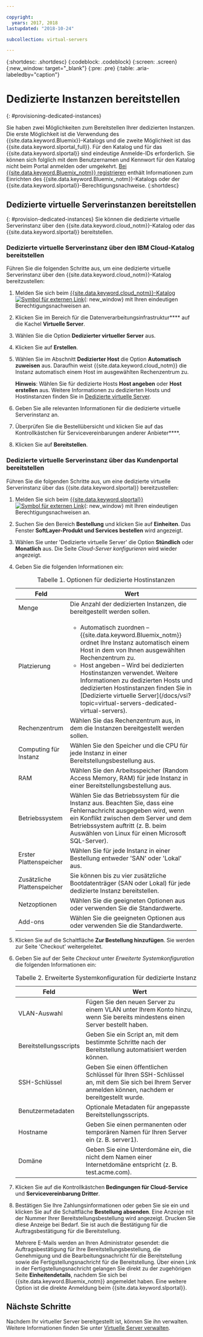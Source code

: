 ```yaml
---

copyright:
  years: 2017, 2018
lastupdated: "2018-10-24"

subcollection: virtual-servers

---
```


{:shortdesc: .shortdesc}
{:codeblock: .codeblock}
{:screen: .screen}
{:new_window: target="_blank"}
{:pre: .pre}
{:table: .aria-labeledby="caption"}


# Dedizierte Instanzen bereitstellen
{: #provisioning-dedicated-instances}

Sie haben zwei Möglichkeiten zum Bereitstellen Ihrer dedizierten Instanzen. Die erste Möglichkeit ist die Verwendung des {{site.data.keyword.Bluemix}}-Katalogs und die zweite Möglichkeit ist das {{site.data.keyword.slportal_full}}. Für den Katalog und für das {{site.data.keyword.slportal}} sind eindeutige Anmelde-IDs erforderlich. Sie können sich folglich mit dem Benutzernamen und Kennwort für den Katalog nicht beim Portal anmelden oder umgekehrt. [Bei {{site.data.keyword.Bluemix_notm}} registrieren](/docs/account?topic=account-signup#signup) enthält Informationen zum Einrichten des {{site.data.keyword.Bluemix_notm}}-Katalogs oder der {{site.data.keyword.slportal}}-Berechtigungsnachweise.
{:shortdesc}

## Dedizierte virtuelle Serverinstanzen bereitstellen
{: #provision-dedicated-instances}
Sie können die dedizierte virtuelle Serverinstanz über den {{site.data.keyword.cloud_notm}}-Katalog oder das {{site.data.keyword.slportal}} bereitstellen.

### Dedizierte virtuelle Serverinstanz über den IBM Cloud-Katalog bereitstellen
Führen Sie die folgenden Schritte aus, um eine dedizierte virtuelle Serverinstanz über den {{site.data.keyword.cloud_notm}}-Katalog bereitzustellen:

  1. Melden Sie sich beim [{{site.data.keyword.cloud_notm}}-Katalog ![Symbol für externen Link](../icons/launch-glyph.svg "Symbol für externen Link")](https://console.bluemix.net/catalog/){: new_window} mit Ihren eindeutigen Berechtigungsnachweisen an.
  2. Klicken Sie im Bereich für die Datenverarbeitungsinfrastruktur**** auf die Kachel **Virtuelle Server**.
  3. Wählen Sie die Option **Dedizierter virtueller Server** aus.
  4. Klicken Sie auf **Erstellen**.
  5. Wählen Sie im Abschnitt **Dedizierter Host** die Option **Automatisch zuweisen** aus. Daraufhin weist {{site.data.keyword.cloud_notm}} die Instanz automatisch einem Host im ausgewählten Rechenzentrum zu.

     **Hinweis**: Wählen Sie für dedizierte Hosts **Host angeben** oder **Host erstellen** aus. Weitere Informationen zu dedizierten Hosts und Hostinstanzen finden Sie in [Dedizierte virtuelle Server](/docs/vsi?topic=virtual-servers-dedicated-virtual-servers).

  5. Geben Sie alle relevanten Informationen für die dedizierte virtuelle Serverinstanz an.
  6. Überprüfen Sie die Bestellübersicht und klicken Sie auf das Kontrollkästchen für Servicevereinbarungen anderer Anbieter****.
  7. Klicken Sie auf **Bereitstellen**.

### Dedizierte virtuelle Serverinstanz über das Kundenportal bereitstellen
Führen Sie die folgenden Schritte aus, um eine dedizierte virtuelle Serverinstanz über das {{site.data.keyword.slportal}} bereitzustellen:

1. Melden Sie sich beim [{{site.data.keyword.slportal}} ![Symbol für externen Link](../icons/launch-glyph.svg "Symbol für externen Link")](https://control.softlayer.com/){: new_window} mit Ihren eindeutigen Berechtigungsnachweisen an.
2. Suchen Sie den Bereich **Bestellung** und klicken Sie auf **Einheiten**. Das Fenster **SoftLayer-Produkt und Services bestellen** wird angezeigt.
3.  Wählen Sie unter 'Dedizierte virtuelle Server' die Option **Stündlich** oder **Monatlich** aus. Die Seite *Cloud-Server konfigurieren* wird wieder angezeigt.

4.	Geben Sie die folgenden Informationen ein:

    <table>
    <CAPTION>Tabelle 1. Optionen für dedizierte Hostinstanzen</CAPTION>
    <THEAD>
    <TR>
    <th>Feld</th>
    <th>Wert</th>
    </TR>
    </THEAD>
    <TBODY>
    <tr>
    <td>Menge</td>
    <td>Die Anzahl der dedizierten Instanzen, die bereitgestellt werden sollen.</td>
    </tr>
    <tr>
    <td>Platzierung</td>
    <td>
    <ul>
    <li>Automatisch zuordnen – {{site.data.keyword.Bluemix_notm}} ordnet Ihre Instanz automatisch einem Host in dem von Ihnen ausgewählten Rechenzentrum zu.</li>
    <li>Host angeben – Wird bei dedizierten Hostinstanzen verwendet. Weitere Informationen zu dedizierten Hosts und dedizierten Hostinstanzen finden Sie in [Dedizierte virtuelle Server](/docs/vsi?topic=virtual-servers-dedicated-virtual-servers).</li>
    </ul>
    </td>
    </tr>
    <tr>
    <td>Rechenzentrum</td>
    <td>Wählen Sie das Rechenzentrum aus, in dem die Instanzen bereitgestellt werden sollen.</td>
    </tr>
    <tr>
    <td>Computing für Instanz</td>
    <td> Wählen Sie den Speicher und die CPU für jede Instanz in einer Bereitstellungsbestellung aus.</td>
    </tr>
    <tr>
    <td>RAM</td>
    <td> Wählen Sie den Arbeitsspeicher (Random Access Memory, RAM) für jede Instanz in einer Bereitstellungsbestellung aus.</td>
    </tr>
    <tr>
    <td>Betriebssystem</td>
    <td>Wählen Sie das Betriebssystem für die Instanz aus. Beachten Sie, dass eine Fehlernachricht ausgegeben wird, wenn ein Konflikt zwischen dem Server und dem Betriebssystem auftritt (z. B. beim Auswählen von Linux für einen Microsoft SQL-Server).</td>
    </tr>
    <tr>
    <td>Erster Plattenspeicher</td>
    <td>Wählen Sie für jede Instanz in einer Bestellung entweder 'SAN' oder 'Lokal' aus.</td>
    </tr>
    <tr>
    <td>Zusätzliche Plattenspeicher</td>
    <td>Sie können bis zu vier zusätzliche Bootdatenträger (SAN oder Lokal) für jede dedizierte Instanz bereitstellen.</td>
    </tr>
    <td>Netzoptionen</td>
    <td> Wählen Sie die geeigneten Optionen aus oder verwenden Sie die Standardwerte.</td>
    </tr>
    <tr>
    <td>Add-ons</td>
    <td> Wählen Sie die geeigneten Optionen aus oder verwenden Sie die Standardwerte.</td>
    </tr>
    <tr>
    </TBODY>
    </table>

5.	Klicken Sie auf die Schaltfläche **Zur Bestellung hinzufügen**. Sie werden zur Seite 'Checkout' weitergeleitet.
6.  Geben Sie auf der Seite *Checkout* unter *Erweiterte Systemkonfiguration* die folgenden Informationen ein:

    <table>
    <CAPTION>Tabelle 2. Erweiterte Systemkonfiguration für dedizierte Instanz</CAPTION>
    <THEAD>
    <TR>
    <th>Feld</th>
    <th>Wert</th>
    </TR>
    </THEAD>
    <TBODY>
    <tr>
    <td>VLAN-Auswahl</td>
    <td>Fügen Sie den neuen Server zu einem VLAN unter Ihrem Konto hinzu, wenn Sie bereits mindestens einen Server bestellt haben.</td>
    </tr>
    <tr>
    <td>Bereitstellungsscripts</td>
    <td>Geben Sie ein Script an, mit dem bestimmte Schritte nach der Bereitstellung automatisiert werden können.</td>
    </tr>
    <tr>
    <td>SSH-Schlüssel</td>
    <td>Geben Sie einen öffentlichen Schlüssel für Ihren SSH-Schlüssel an, mit dem Sie sich bei Ihrem Server anmelden können, nachdem er bereitgestellt wurde.</td>
    </tr>
    <tr>
    <td>Benutzermetadaten</td>
    <td>Optionale Metadaten für angepasste Bereitstellungsscripts.</td>
    </tr>
    <tr>
    <td>Hostname</td>
    <td>Geben Sie einen permanenten oder temporären Namen für Ihren Server ein (z. B. server1).</td>
    </tr>
    <tr>
    <td>Domäne</td>
    <td>Geben Sie eine Unterdomäne ein, die nicht dem Namen einer Internetdomäne entspricht (z. B. test.acme.com).</td>
    </tr>
    </TBODY>
    </table>

7.  Klicken Sie auf die Kontrollkästchen **Bedingungen für Cloud-Service** und **Servicevereinbarung Dritter**.
8. Bestätigen Sie Ihre Zahlungsinformationen oder geben Sie sie ein und klicken Sie auf die Schaltfläche **Bestellung absenden**. Eine Anzeige mit der Nummer Ihrer Bereitstellungsbestellung wird angezeigt. Drucken Sie diese Anzeige bei Bedarf. Sie ist auch die Bestätigung für die Auftragsbestätigung für die Bereitstellung.

    Mehrere E-Mails werden an Ihren Administrator gesendet: die Auftragsbestätigung für Ihre Bereitstellungsbestellung, die Genehmigung und die Bearbeitungsnachricht für die Bereitstellung sowie die Fertigstellungsnachricht für die Bereitstellung. Über einen Link in der Fertigstellungsnachricht gelangen Sie direkt zu der zugehörigen Seite **Einheitendetails**, nachdem Sie sich bei {{site.data.keyword.Bluemix_notm}} angemeldet haben. Eine weitere Option ist die direkte Anmeldung beim {{site.data.keyword.slportal}}.

## Nächste Schritte
Nachdem Ihr virtueller Server bereitgestellt ist, können Sie ihn verwalten. Weitere Informationen finden Sie unter [Virtuelle Server verwalten](/docs/vsi?topic=virtual-servers-managing-virtual-servers).
